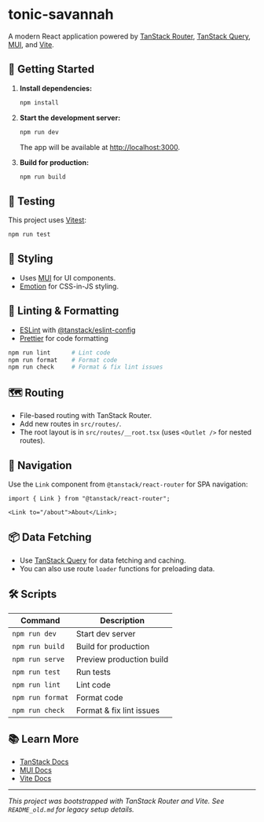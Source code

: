 # tonic-savannah

A modern React application powered by [TanStack Router](https://tanstack.com/router), [TanStack Query](https://tanstack.com/query), [MUI](https://mui.com/), and [Vite](https://vitejs.dev/).

## 🚀 Getting Started

1. **Install dependencies:**

   ```bash
   npm install
   ```

2. **Start the development server:**

   ```bash
   npm run dev
   ```

   The app will be available at [http://localhost:3000](http://localhost:3000).

3. **Build for production:**
   ```bash
   npm run build
   ```

## 🧪 Testing

This project uses [Vitest](https://vitest.dev/):

```bash
npm run test
```

## 🎨 Styling

- Uses [MUI](https://mui.com/) for UI components.
- [Emotion](https://emotion.sh/docs/introduction) for CSS-in-JS styling.

## 🧹 Linting & Formatting

- [ESLint](https://eslint.org/) with [@tanstack/eslint-config](https://tanstack.com/config/latest/docs/eslint)
- [Prettier](https://prettier.io/) for code formatting

```bash
npm run lint      # Lint code
npm run format    # Format code
npm run check     # Format & fix lint issues
```

## 🗺️ Routing

- File-based routing with TanStack Router.
- Add new routes in `src/routes/`.
- The root layout is in `src/routes/__root.tsx` (uses `<Outlet />` for nested routes).

## 🔗 Navigation

Use the `Link` component from `@tanstack/react-router` for SPA navigation:

```tsx
import { Link } from "@tanstack/react-router";

<Link to="/about">About</Link>;
```

## 📦 Data Fetching

- Use [TanStack Query](https://tanstack.com/query) for data fetching and caching.
- You can also use route `loader` functions for preloading data.

<!-- ## 🗃️ State Management

- For global state, consider [TanStack Store](https://tanstack.com/store) or React context. -->

## 🛠️ Scripts

| Command          | Description              |
| ---------------- | ------------------------ |
| `npm run dev`    | Start dev server         |
| `npm run build`  | Build for production     |
| `npm run serve`  | Preview production build |
| `npm run test`   | Run tests                |
| `npm run lint`   | Lint code                |
| `npm run format` | Format code              |
| `npm run check`  | Format & fix lint issues |

## 📚 Learn More

- [TanStack Docs](https://tanstack.com)
- [MUI Docs](https://mui.com/)
- [Vite Docs](https://vitejs.dev/)

---

_This project was bootstrapped with TanStack Router and Vite. See `README_old.md` for legacy setup details._
